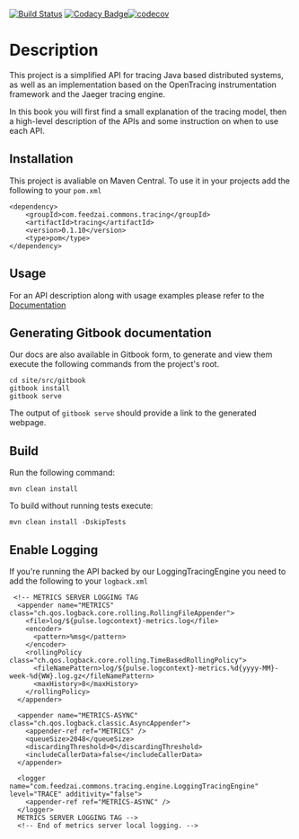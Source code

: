 [![Build Status](https://travis-ci.com/GoncaloGarcia/DistTracing.svg?token=UL4UejHxEkoG4ZY6Wp8v&branch=master)](https://travis-ci.com/GoncaloGarcia/DistTracing) [![Codacy Badge](https://api.codacy.com/project/badge/Grade/64c32ebc68a7406c92ec68292cc5e1ac)](https://www.codacy.com?utm_source=github.com&amp;utm_medium=referral&amp;utm_content=GoncaloGarcia/DistTracing&amp;utm_campaign=Badge_Grade)[![codecov](https://codecov.io/gh/GoncaloGarcia/DistTracing/branch/master/graph/badge.svg?token=zeWoZDlzAU)](https://codecov.io/gh/GoncaloGarcia/DistTracing)



# Description

This project is a simplified API for tracing Java based distributed systems, as well as an implementation based on the OpenTracing instrumentation framework and the Jaeger tracing engine.

In this book you will first find a small explanation of the tracing model, then a high-level description of the APIs and some instruction on when to use each API.

## Installation

This project is avaliable on Maven Central. To use it in your projects add the following to your `pom.xml`

```
<dependency>
    <groupId>com.feedzai.commons.tracing</groupId>
    <artifactId>tracing</artifactId>
    <version>0.1.10</version>
    <type>pom</type>
</dependency>
```

## Usage

For an API description along with usage examples please refer to the [Documentation](site/src/gitbook/DESCRIPTION.md)

## Generating Gitbook documentation

Our docs are also available in Gitbook form, to generate and view them execute the following commands from the project's root.

```
cd site/src/gitbook
gitbook install
gitbook serve
```

The output of `gitbook serve` should provide a link to the generated webpage.



## Build

Run the following command:

```
mvn clean install
```

To build without running tests execute:

```
mvn clean install -DskipTests
```

## Enable Logging

If you're running the API backed by our LoggingTracingEngine you need to add the following to your `logback.xml`

```
 <!-- METRICS SERVER LOGGING TAG
  <appender name="METRICS" class="ch.qos.logback.core.rolling.RollingFileAppender">
    <file>log/${pulse.logcontext}-metrics.log</file>
    <encoder>
      <pattern>%msg</pattern>
    </encoder>
    <rollingPolicy class="ch.qos.logback.core.rolling.TimeBasedRollingPolicy">
      <fileNamePattern>log/${pulse.logcontext}-metrics.%d{yyyy-MM}-week-%d{WW}.log.gz</fileNamePattern>
      <maxHistory>8</maxHistory>
    </rollingPolicy>
  </appender>

  <appender name="METRICS-ASYNC" class="ch.qos.logback.classic.AsyncAppender">
    <appender-ref ref="METRICS" />
    <queueSize>2048</queueSize>
    <discardingThreshold>0</discardingThreshold>
    <includeCallerData>false</includeCallerData>
  </appender>

  <logger name="com.feedzai.commons.tracing.engine.LoggingTracingEngine" level="TRACE" additivity="false">
    <appender-ref ref="METRICS-ASYNC" />
  </logger>
  METRICS SERVER LOGGING TAG -->
  <!-- End of metrics server local logging. -->
  ```


